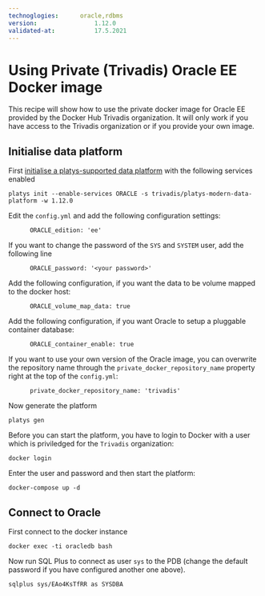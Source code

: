 ```yaml
---
technoglogies:      oracle,rdbms
version:				1.12.0
validated-at:			17.5.2021
---
```


# Using Private (Trivadis) Oracle EE Docker image

This recipe will show how to use the private docker image for Oracle EE provided by the Docker Hub Trivadis organization. It will only work if you have access to the Trivadis organization or if you provide your own image.

## Initialise data platform

First [initialise a platys-supported data platform](../documentation/getting-started.md) with the following services enabled

```
platys init --enable-services ORACLE -s trivadis/platys-modern-data-platform -w 1.12.0
```

Edit the `config.yml` and add the following configuration settings:

```
      ORACLE_edition: 'ee'
```

If you want to change the password of the `SYS` and `SYSTEM` user, add the following line

```
      ORACLE_password: '<your password>'
```

Add the following configuration, if you want the data to be volume mapped to the docker host:

```
      ORACLE_volume_map_data: true
```

Add the following configuration, if you want Oracle to setup a pluggable container database:

```
      ORACLE_container_enable: true
```

If you want to use your own version of the Oracle image, you can overwrite the repository name through the `private_docker_repository_name` property right at the top of the `config.yml`:

```
	  private_docker_repository_name: 'trivadis'
```

Now generate the platform 

```
platys gen
```

Before you can start the platform, you have to login to Docker with a user which is priviledged for the `Trivadis` organization:

```
docker login
```

Enter the user and password and then start the platform: 

```
docker-compose up -d
```

## Connect to Oracle

First connect to the docker instance

```
docker exec -ti oracledb bash
```

Now run SQL Plus to connect as user `sys` to the PDB (change the default password if you have configured another one above).

```
sqlplus sys/EAo4KsTfRR as SYSDBA
```

